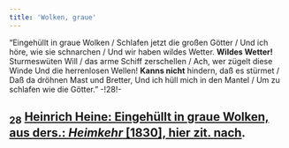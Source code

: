 ```yaml
---
title: 'Wolken, graue'
---
```


“Eingehüllt in graue Wolken / Schlafen jetzt die großen Götter / Und ich höre, wie sie schnarchen / Und wir haben wildes Wetter. **Wildes Wetter!** Sturmeswüten Will / das arme Schiff zerschellen / Ach, wer zügelt diese Winde Und die herrenlosen Wellen! **Kanns nicht** hindern, daß es stürmet / Daß da dröhnen Mast und Bretter, Und ich hüll mich in den Mantel / Um zu schlafen wie die Götter.” -!28!-

## <sub class="subscript">**28**</sub> [Heinrich Heine: Eingehüllt in graue Wolken, aus ders.: _Heimkehr_ [1830], hier zit. <u>nach</u>](https://www.staff.uni-mainz.de/pommeren/Gedichte/HeineNachlese/wolken.html).
